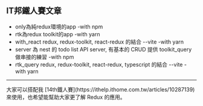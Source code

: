 ## IT邦鐵人賽文章
- only為純redux環境的app -with npm
- rtk為redux toolkit的app -with yarn
- with_react redux, redux-toolkit, react-redux 的結合 --vite -with yarn 
- server 為 nest 的 todo list API server, 有基本的 CRUD 提供 toolkit_query 做串接的練習 -with npm
- rtk_query redux, redux-toolkit, react-redux, typescript 的結合 --vite -with yarn
<hr/>
大家可以搭配我 [14th鐵人賽](https://ithelp.ithome.com.tw/articles/10287139) 來使用，也希望能幫助大家更了解 Redux 的應用。